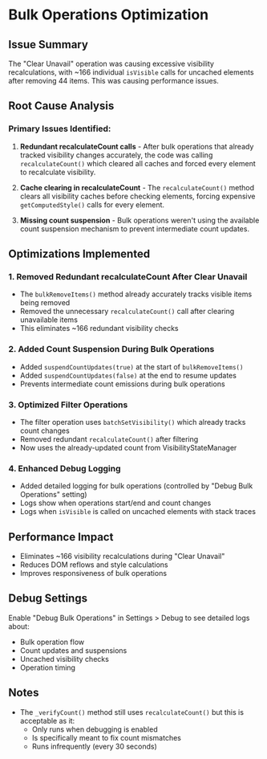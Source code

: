 # Bulk Operations Optimization

## Issue Summary
The "Clear Unavail" operation was causing excessive visibility recalculations, with ~166 individual `isVisible` calls for uncached elements after removing 44 items. This was causing performance issues.

## Root Cause Analysis

### Primary Issues Identified:
1. **Redundant recalculateCount calls** - After bulk operations that already tracked visibility changes accurately, the code was calling `recalculateCount()` which cleared all caches and forced every element to recalculate visibility.

2. **Cache clearing in recalculateCount** - The `recalculateCount()` method clears all visibility caches before checking elements, forcing expensive `getComputedStyle()` calls for every element.

3. **Missing count suspension** - Bulk operations weren't using the available count suspension mechanism to prevent intermediate count updates.

## Optimizations Implemented

### 1. Removed Redundant recalculateCount After Clear Unavail
- The `bulkRemoveItems()` method already accurately tracks visible items being removed
- Removed the unnecessary `recalculateCount()` call after clearing unavailable items
- This eliminates ~166 redundant visibility checks

### 2. Added Count Suspension During Bulk Operations
- Added `suspendCountUpdates(true)` at the start of `bulkRemoveItems()`
- Added `suspendCountUpdates(false)` at the end to resume updates
- Prevents intermediate count emissions during bulk operations

### 3. Optimized Filter Operations
- The filter operation uses `batchSetVisibility()` which already tracks count changes
- Removed redundant `recalculateCount()` after filtering
- Now uses the already-updated count from VisibilityStateManager

### 4. Enhanced Debug Logging
- Added detailed logging for bulk operations (controlled by "Debug Bulk Operations" setting)
- Logs show when operations start/end and count changes
- Logs when `isVisible` is called on uncached elements with stack traces

## Performance Impact
- Eliminates ~166 visibility recalculations during "Clear Unavail"
- Reduces DOM reflows and style calculations
- Improves responsiveness of bulk operations

## Debug Settings
Enable "Debug Bulk Operations" in Settings > Debug to see detailed logs about:
- Bulk operation flow
- Count updates and suspensions
- Uncached visibility checks
- Operation timing

## Notes
- The `_verifyCount()` method still uses `recalculateCount()` but this is acceptable as it:
  - Only runs when debugging is enabled
  - Is specifically meant to fix count mismatches
  - Runs infrequently (every 30 seconds)